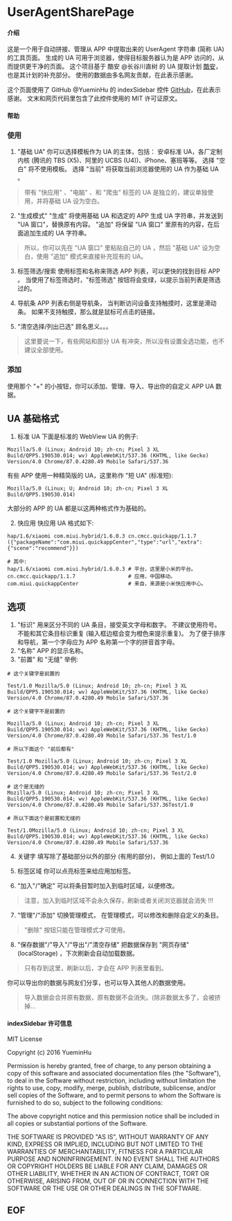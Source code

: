 # UserAgentSharePage

#### 介绍
这是一个用于自动拼接、管理从 APP 中提取出来的 UserAgent 字符串 (简称 UA) 的工具页面。
生成的 UA 可用于浏览器，使得目标服务器认为是 APP 访问的，从而提供更干净的页面。
这个项目基于 酷安 @长谷川直树 的 UA 提取计划 [酷安](https://www.coolapk.com/feed/19620138?shareKey=NWNlMTdjYmZlODIwNWZlNTk5Yzg~&shareUid=1166187&shareFrom=com.coolapk.market_11.0-beta6)，也是其计划的补充部分。
使用的数据由多名网友贡献，在此表示感谢。

这个页面使用了 GitHub @YueminHu 的 indexSidebar 控件 [GitHub](https://github.com/YueminHu/indexSidebar)，在此表示感谢。
文末和网页代码里包含了此控件使用的 MIT 许可证原文。

#### 帮助
### 使用
1.  "基础 UA"
你可以选择模板作为 UA 的主体，包括：
安卓标准 UA，各厂定制内核 (腾讯的 TBS (X5)、阿里的 UCBS (U4))、iPhone、塞班等等。
选择 "空白" 将不使用模板。
选择 "当前" 将获取当前浏览器使用的 UA 作为基础 UA 。

> 带有 "快应用" 、"电脑" 、和 "爬虫" 标签的 UA 是独立的，建议单独使用，并将基础 UA 设为空白。

2.  "生成模式"
"生成" 将使用基础 UA 和选定的 APP 生成 UA 字符串，并发送到 "UA 窗口"，替换原有内容。
"追加" 将保留 "UA 窗口" 里原有的内容，在后面追加生成的 UA 字符串。

> 所以，你可以先在 "UA 窗口" 里粘贴自己的 UA ，然后 "基础 UA" 设为空白，使用 "追加" 模式来直接补充现有的 UA。

3.  标签筛选/搜索
使用标签和名称来筛选 APP 列表，可以更快的找到目标 APP 。
当使用了标签筛选时，"标签筛选" 按钮将会变绿，以提示当前列表是筛选过的。

4.  导航条
APP 列表右侧是导航条，
当判断访问设备支持触摸时，这里是滑动条。
如果不支持触摸，那么就是鼠标可点击的链接。

5.  "清空选择/列出已选"
顾名思义。。。

> 这里要说一下，有些网站和部分 UA 有冲突，所以没有设置全选功能，也不建议全部使用。

### 添加
使用那个 "+" 的小按钮，你可以添加、管理、导入、导出你的自定义 APP UA 数据。
## UA 基础格式

1. 标准 UA
下面是标准的 WebView UA 的例子:
```
Mozilla/5.0 (Linux; Android 10; zh-cn; Pixel 3 XL Build/QPP5.190530.014; wv) AppleWebKit/537.36 (KHTML, like Gecko) Version/4.0 Chrome/87.0.4280.49 Mobile Safari/537.36
```

有些 APP 使用一种精简版的 UA，这里称作 "短 UA" (标准短):
```
Mozilla/5.0 (Linux; U; Android 10; zh-cn; Pixel 3 XL Build/QPP5.190530.014)
```

大部分的 APP 的 UA 都是以这两种格式作为基础的。

2. 快应用
快应用 UA 格式如下:
```
hap/1.6/xiaomi com.miui.hybrid/1.6.0.3 cn.cmcc.quickapp/1.1.7 ({"packageName":"com.miui.quickappCenter","type":"url","extra":{"scene":"recommend"}})

# 其中:
hap/1.6/xiaomi com.miui.hybrid/1.6.0.3 # 平台，这里是小米的平台。
cn.cmcc.quickapp/1.1.7                 # 应用，中国移动。
com.miui.quickappCenter                # 来自，来源是小米快应用中心。
```

## 选项
1. "标识"
用来区分不同的 UA 条目，接受英文字母和数字。
不建议使用符号。不能和其它条目标识重复 (输入框边框会变为橙色来提示重复)。
为了便于排序和导航，第一个字母应为 APP 名称第一个字的拼音首字母。
2. "名称"
APP 的显示名称。
3. "前置" 和 "无缝"
举例:
```
# 这个关键字是前置的

Test/1.0 Mozilla/5.0 (Linux; Android 10; zh-cn; Pixel 3 XL Build/QPP5.190530.014; wv) AppleWebKit/537.36 (KHTML, like Gecko) Version/4.0 Chrome/87.0.4280.49 Mobile Safari/537.36

# 这个关键字不是前置的

Mozilla/5.0 (Linux; Android 10; zh-cn; Pixel 3 XL Build/QPP5.190530.014; wv) AppleWebKit/537.36 (KHTML, like Gecko) Version/4.0 Chrome/87.0.4280.49 Mobile Safari/537.36 Test/1.0

# 所以下面这个 "前后都有"

Test/1.0 Mozilla/5.0 (Linux; Android 10; zh-cn; Pixel 3 XL Build/QPP5.190530.014; wv) AppleWebKit/537.36 (KHTML, like Gecko) Version/4.0 Chrome/87.0.4280.49 Mobile Safari/537.36 Test/2.0

# 这个是无缝的
Mozilla/5.0 (Linux; Android 10; zh-cn; Pixel 3 XL Build/QPP5.190530.014; wv) AppleWebKit/537.36 (KHTML, like Gecko) Version/4.0 Chrome/87.0.4280.49 Mobile Safari/537.36Test/1.0

# 所以下面这个是前置和无缝的

Test/1.0Mozilla/5.0 (Linux; Android 10; zh-cn; Pixel 3 XL Build/QPP5.190530.014; wv) AppleWebKit/537.36 (KHTML, like Gecko) Version/4.0 Chrome/87.0.4280.49 Mobile Safari/537.36
```
4. 关键字
填写除了基础部分以外的部分 (有用的部分)，
例如上面的 Test/1.0

5. 标签区域
你可以点亮标签来给应用加标签。

6. "加入"/"确定"
可以将条目暂时加入到临时区域，以便修改。
> 注意，加入到临时区域不会永久保存，刷新或者关闭浏览器就会消失 !!!

7. "管理"/"添加"
切换管理模式，
在管理模式，可以修改和删除自定义的条目。
> "删除" 按钮只能在管理模式才可使用。

8. "保存数据"/"导入"/"导出"/"清空存储"
把数据保存到 "网页存储" (localStorage) ，下次刷新会自动加载数据。
> 只有存到这里，刷新以后，才会在 APP 列表里看到。

你可以导出你的数据与网友们分享，也可以导入其他人的数据使用。
> 导入数据会合并原有数据，原有数据不会消失。(除非数据太多了，会被挤掉...

#### indexSidebar 许可信息

 MIT License

Copyright (c) 2016 YueminHu

Permission is hereby granted, free of charge, to any person obtaining a copy
of this software and associated documentation files (the "Software"), to deal
in the Software without restriction, including without limitation the rights
to use, copy, modify, merge, publish, distribute, sublicense, and/or sell
copies of the Software, and to permit persons to whom the Software is
furnished to do so, subject to the following conditions:

The above copyright notice and this permission notice shall be included in all
copies or substantial portions of the Software.

THE SOFTWARE IS PROVIDED "AS IS", WITHOUT WARRANTY OF ANY KIND, EXPRESS OR
IMPLIED, INCLUDING BUT NOT LIMITED TO THE WARRANTIES OF MERCHANTABILITY,
FITNESS FOR A PARTICULAR PURPOSE AND NONINFRINGEMENT. IN NO EVENT SHALL THE
AUTHORS OR COPYRIGHT HOLDERS BE LIABLE FOR ANY CLAIM, DAMAGES OR OTHER
LIABILITY, WHETHER IN AN ACTION OF CONTRACT, TORT OR OTHERWISE, ARISING FROM,
OUT OF OR IN CONNECTION WITH THE SOFTWARE OR THE USE OR OTHER DEALINGS IN THE
SOFTWARE.

## EOF
